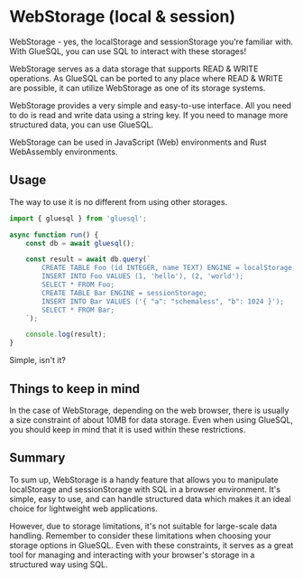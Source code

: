 # WebStorage (local & session)

WebStorage - yes, the localStorage and sessionStorage you're familiar with. With GlueSQL, you can use SQL to interact with these storages!

WebStorage serves as a data storage that supports READ & WRITE operations. As GlueSQL can be ported to any place where READ & WRITE are possible, it can utilize WebStorage as one of its storage systems.

WebStorage provides a very simple and easy-to-use interface. All you need to do is read and write data using a string key. If you need to manage more structured data, you can use GlueSQL.

WebStorage can be used in JavaScript (Web) environments and Rust WebAssembly environments.

## Usage
The way to use it is no different from using other storages.

```javascript
import { gluesql } from 'gluesql';

async function run() {
    const db = await gluesql();

    const result = await db.query(`
        CREATE TABLE Foo (id INTEGER, name TEXT) ENGINE = localStorage;
        INSERT INTO Foo VALUES (1, 'hello'), (2, 'world');
        SELECT * FROM Foo;
        CREATE TABLE Bar ENGINE = sessionStorage;
        INSERT INTO Bar VALUES ('{ "a": "schemaless", "b": 1024 }');
        SELECT * FROM Bar;
    `);

    console.log(result);
}
```

Simple, isn't it?

## Things to keep in mind
In the case of WebStorage, depending on the web browser, there is usually a size constraint of about 10MB for data storage. Even when using GlueSQL, you should keep in mind that it is used within these restrictions.

## Summary
To sum up, WebStorage is a handy feature that allows you to manipulate localStorage and sessionStorage with SQL in a browser environment. It's simple, easy to use, and can handle structured data which makes it an ideal choice for lightweight web applications.

However, due to storage limitations, it's not suitable for large-scale data handling. Remember to consider these limitations when choosing your storage options in GlueSQL. Even with these constraints, it serves as a great tool for managing and interacting with your browser's storage in a structured way using SQL.
